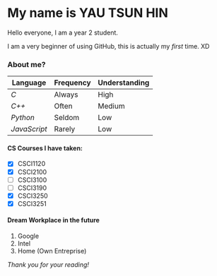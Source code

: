 # **My name is YAU TSUN HIN** 
 
Hello everyone, I am a year 2 student. 
 
I am a very beginner of using GitHub, this is actually my _first_ time. XD 
 
### About me? 
 
 
| Language | Frequency | Understanding | 
| -------- | --------- | ---| 
| _C_ | Always | High |
| _C++_ | Often | Medium |
| _Python_ | Seldom | Low |
| _JavaScript_ | Rarely | Low |

#### CS Courses I have taken:
- [x] CSCI1120
- [x] CSCI2100
- [ ] CSCI3100
- [ ] CSCI3190
- [x] CSCI3250
- [x] CSCI3251

#### Dream Workplace in the future
1. Google
2. Intel
3. Home (Own Entreprise)

*_Thank you for your reading!_* 
